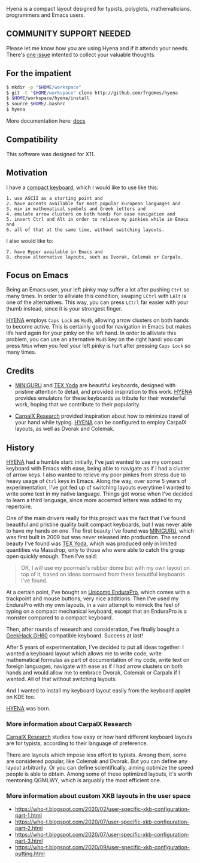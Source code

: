 Hyena is a compact layout designed for typists, polyglots, mathematicians, programmers and Emacs users.

## COMMUNITY SUPPORT NEEDED

Please let me know how you are using Hyena and if it attends your needs. There's [one issue](https://github.com/frgomes/hyena/issues/6) intented to collect your valuable thoughts.

## For the impatient

```bash
$ mkdir -p "$HOME/workspace"
$ git -C "$HOME/workspace" clone http://github.com/frgomes/hyena
$ $HOME/workspace/hyena/install
$ source $HOME/.bashrc
$ hyena
```

More documentation here: [docs](docs)

## Compatibility

This software was designed for X11.


## Motivation

I have a [compact keyboard](https://raw.githubusercontent.com/frgomes/hyena/develop/docs/hyena.jpeg), which I would like to use like this:

    1. use ASCII as a starting point and
    2. have accents available for most popular European languages and
    3. mix in mathematical symbols and Greek letters and
    4. emulate arrow clusters on both hands for ease navigation and
    5. invert Ctrl and Alt in order to relieve my pinkies while in Emacs and
    6. all of that at the same time, without switching layouts.

I also would like to:

    7. have Hyper available in Emacs and
    8. choose alternative layouts, such as Dvorak, Colemak or Carpalx.

## Focus on Emacs
 
Being an Emacs user, your left pinky may suffer a lot after pushing ``Ctrl`` so many times. In order to alliviate this condition, swaping ``LCtrl`` with ``LAlt`` is one of the alternatives. This way, you can press ``LCtrl`` far easier with your thumb instead, since it is your strongest finger. 

[HYENA] employs ``Caps Lock`` as ``Mod5``, allowing arrow clusters on both hands to become active. This is certainly good for navigation in Emacs but makes life hard again for your pinky on the left hand. In order to alliviate this problem, you can use an alternative ``Mod5`` key on the right hand: you can press ``RWin`` when you feel your left pinky is hurt after pressing ``Caps Lock`` so many times.


## Credits

* [MINIGURU] and [TEX Yoda] are beautiful keyboards, designed with pristine attention to detail, and provided inspiration to this work. [HYENA] provides emulators for these keyboards as tribute for their wonderful work, hoping that we contribute to their popularity.

* [CarpalX Research] provided inspiration about how to minimize travel of your hand while typing. [HYENA] can be configured to employ CarpalX layouts, as well as Dvorak and Colemak.


## History

[HYENA] had a humble start: initially, I've just wanted to use my compact keyboard with Emacs with ease, being able to navigate as if I had a cluster of arrow keys. I also wanted to relieve my poor pinkes from stress due to heavy usage of ``Ctrl`` keys in Emacs. Along the way, over some 5 years of experimentation, I've got fed up of switching layouts everytime I wanted to write some text in my native language. Things got worse when I've decided to learn a third language, since more accented letters was added to my repertoire.

One of the main drivers really for this project was the fact that I've found beautiful and pristine quality built compact keyboards, but I was never able to have my hands on one. The first beauty I've found was [MINIGURU], which was first built in 2009 but was never released into production. The second beauty I've found was [TEX Yoda], which was produced only in limited quantities via Massdrop, only to those who were able to catch the group open quickly enough. Then I've said:

> OK, I will use my poorman's rubber dome but with my own layout on top of it, based on ideas borrowed from these beautiful keyboards I've found.

At a certain point, I've bought an [Unicomp EnduraPro], which comes with a trackpoint and mouse buttons, very nice additions. Then I've used my EnduraPro with my own layouts, in a vain attempt to mimick the feel of typing on a compact mechanical keyboard, except that an EnduraPro is a monster compared to a compact keyboard.

Then, after rounds of research and consideration, I've finally bought a [GeekHack GH60] compatible keyboard. Success at last!

After 5 years of experimentation, I've decided to put all ideas together: I wanted a keyboard layout which allows me to write code, write mathematical formulas as part of documentation of my code, write text on foreign languages, navigate with ease as if I had arrow clusters on both hands and would allow me to embrace Dvorak, Colemak or Carpalx if I wanted. All of that without switching layouts.

And I wanted to install my keyboard layout easily from the keyboard applet on KDE too.

[HYENA] was born.


### More information about CarpalX Research

[CarpalX Research] studies how easy or how hard different keyboard layouts are for typists, according to their language of preference.

There are layouts which impose less effort to typists. Among them, some are considered popular, like Colemak and Dvorak. But you can define any layout arbitrarily. Or you can define scientifically, aiming optimize the speed people is able to obtain. Among some of these optimized layouts, it's worth mentoning QGMLWY, which is arguably the most efficient one.


### More information about custom XKB layouts in the user space

* https://who-t.blogspot.com/2020/02/user-specific-xkb-configuration-part-1.html
* https://who-t.blogspot.com/2020/07/user-specific-xkb-configuration-part-2.html
* https://who-t.blogspot.com/2020/07/user-specific-xkb-configuration-part-3.html
* https://who-t.blogspot.com/2020/09/user-specific-xkb-configuration-putting.html


[HYENA]: https://github.com/frgomes/hyena/tree/master/docs/hyena.md
[TEX Yoda]: http://i.imgur.com/O9QsqVG.jpg
[MINIGURU]: https://www.pinterest.co.uk/pin/547398529688719094/
[Unicomp EnduraPro]: https://www.keyboardco.com/blog/index.php/2014/12/unicomp-endurapro-buckling-spring-keyboard-review/
[GeekHack GH60]: https://wiki.geekhack.org/index.php?title=GH60
[CarpalX Research]: http://mkweb.bcgsc.ca/carpalx
